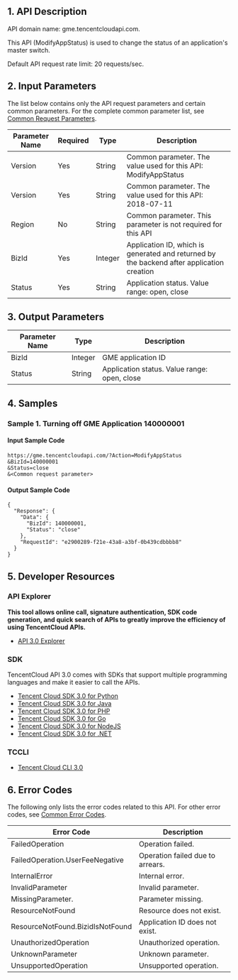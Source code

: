 ## 1. API Description

API domain name: gme.tencentcloudapi.com.

This API (ModifyAppStatus) is used to change the status of an application's master switch.

Default API request rate limit: 20 requests/sec.

## 2. Input Parameters

The list below contains only the API request parameters and certain common parameters. For the complete common parameter list, see [Common Request Parameters](/document/api/607/35367).

| Parameter Name | Required | Type | Description |
|---------|---------|---------|---------|
| Version | Yes | String | Common parameter. The value used for this API: ModifyAppStatus |
| Version | Yes | String | Common parameter. The value used for this API: 2018-07-11 |
| Region | No | String | Common parameter. This parameter is not required for this API |
| BizId | Yes | Integer | Application ID, which is generated and returned by the backend after application creation |
| Status | Yes | String | Application status. Value range: open, close |

## 3. Output Parameters

| Parameter Name | Type | Description |
|---------|---------|---------|
| BizId | Integer | GME application ID |
| Status | String | Application status. Value range: open, close |

## 4. Samples

### Sample 1. Turning off GME Application 140000001

#### Input Sample Code

```
https://gme.tencentcloudapi.com/?Action=ModifyAppStatus
&BizId=140000001
&Status=close
&<Common request parameter>
```

#### Output Sample Code

```
{
  "Response": {
    "Data": {
      "BizId": 140000001,
      "Status": "close"
    },
    "RequestId": "e2900289-f21e-43a8-a3bf-0b439cdbbbb8"
  }
}
```


## 5. Developer Resources

### API Explorer

**This tool allows online call, signature authentication, SDK code generation, and quick search of APIs to greatly improve the efficiency of using TencentCloud APIs.**

* [API 3.0 Explorer](https://console.cloud.tencent.com/api/explorer?Product=gme&Version=2018-07-11&Action=ModifyAppStatus)

### SDK

TencentCloud API 3.0 comes with SDKs that support multiple programming languages and make it easier to call the APIs.

* [Tencent Cloud SDK 3.0 for Python](https://github.com/TencentCloud/tencentcloud-sdk-python)
* [Tencent Cloud SDK 3.0 for Java](https://github.com/TencentCloud/tencentcloud-sdk-java)
* [Tencent Cloud SDK 3.0 for PHP](https://github.com/TencentCloud/tencentcloud-sdk-php)
* [Tencent Cloud SDK 3.0 for Go](https://github.com/TencentCloud/tencentcloud-sdk-go)
* [Tencent Cloud SDK 3.0 for NodeJS](https://github.com/TencentCloud/tencentcloud-sdk-nodejs)
* [Tencent Cloud SDK 3.0 for .NET](https://github.com/TencentCloud/tencentcloud-sdk-dotnet)

### TCCLI

* [Tencent Cloud CLI 3.0](https://cloud.tencent.com/document/product/440/6176)

## 6. Error Codes

The following only lists the error codes related to this API. For other error codes, see [Common Error Codes](/document/api/607/35370#.E5.85.AC.E5.85.B1.E9.94.99.E8.AF.AF.E7.A0.81).

| Error Code | Description |
|---------|---------|
| FailedOperation | Operation failed. |
| FailedOperation.UserFeeNegative | Operation failed due to arrears. |
| InternalError | Internal error. |
| InvalidParameter | Invalid parameter. |
| MissingParameter. | Parameter missing. |
| ResourceNotFound | Resource does not exist. |
| ResourceNotFound.BizidIsNotFound | Application ID does not exist. |
| UnauthorizedOperation | Unauthorized operation. |
| UnknownParameter | Unknown parameter. |
| UnsupportedOperation | Unsupported operation. |
